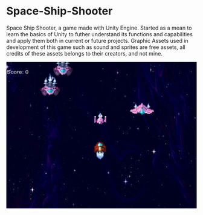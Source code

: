 # Space-Ship-Shooter

Space Ship Shooter, a game made with Unity Engine. Started as a mean to learn the basics of Unity to futher understand its functions and capabilities and apply them both in current or future projects. Graphic Assets used in development of this game such as sound and sprites are free assets, all credits of these assets belongs to their creators, and not mine.

![Space Ship Shooter](Capture.PNG)

